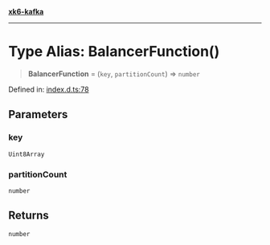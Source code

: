 [**xk6-kafka**](../README.md)

---

# Type Alias: BalancerFunction()

> **BalancerFunction** = (`key`, `partitionCount`) => `number`

Defined in: [index.d.ts:78](https://github.com/mostafa/xk6-kafka/blob/main/api-docs/index.d.ts#L78)

## Parameters

### key

`Uint8Array`

### partitionCount

`number`

## Returns

`number`
